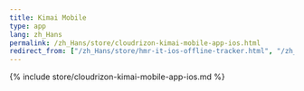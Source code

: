 ```yaml
---
title: Kimai Mobile
type: app 
lang: zh_Hans
permalink: /zh_Hans/store/cloudrizon-kimai-mobile-app-ios.html
redirect_from: ["/zh_Hans/store/hmr-it-ios-offline-tracker.html", "/zh_Hans/store/mr-software-ios-offline-tracker.html"]
---
```


{% include store/cloudrizon-kimai-mobile-app-ios.md %}
